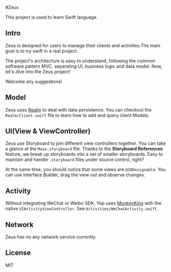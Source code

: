 #Zeus

This project is used to learn Swift language.

## Intro

Zeus is designed for users to manage their clients and activities.The main goal is to try swift in a real project.

The project's architecture is easy to understand, following the common software pattern MVC, separating UI, business logic and data model. Now, let's dive into the Zeus project!

Welcome any suggestions!
## Model

Zeus uses [Realm](https://realm.io) to deal with data persistence. You can checkout the `Realm/Client.swift` file to learn how to add and query client Models.

## UI(View & ViewController)

Zeus use Storyboard to join different view controllers together. You can take a glance at the `Main.storyboard` file. Thanks to the **Storyboard References** feature, we break up storyboards into a set of smaller storyboards. Easy to maintain and handle `.storyboard` files under source control, right?

At the same time, you should notice that some views are `@IBDesignable`. You can use Interface Builder, drag the view out and observe changes.

## Activity

Without integrating WeChat or Weibo SDK, Yep uses [MonkeyKing](https://github.com/nixzhu/MonkeyKing/) with the native `UIActivityViewController`. See `Activities/WeChatActivity.swift`.

## Network

Zeus has no any network service currently.

## License

MIT

